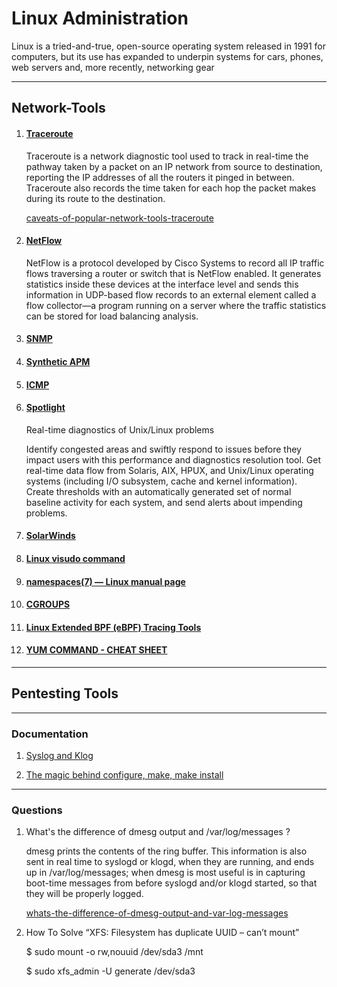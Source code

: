 # Linux Administration

Linux is a tried-and-true, open-source operating system released in 1991 for computers, but its use has expanded to underpin systems for cars, phones, web servers and, more recently, networking gear

<!-- ### SSH Linux

[SSH](./ssh/README.md)

### Check if a server is up and running

[Server Up Running](./server-up-running/README.md)

### Unix-Linux-Shell-Variables

[Unix-Linux-Shell-Variables](./Unix-Linux-Shell-Variables/README.md)

### Parsing bash script options with getopts

[Parsing-bash-script-options-getopts](./Parsing-bash-script-options-getopts/README.md)

### Cloud-Network-Monitoring

[Cloud-Network-Monitoring](./Cloud-Network-Monitoring/README.md) -->




----------------------------------------------------------------


## Network-Tools

1. #### [Traceroute](./Traceroute/README.md)
    Traceroute is a network diagnostic tool used to track in real-time the pathway taken by a packet on an IP network from source to destination, reporting the IP addresses of all the routers it pinged in between. Traceroute also records the time taken for each hop the packet makes during its route to the destination.

    [caveats-of-popular-network-tools-traceroute](https://www.thousandeyes.com/blog/caveats-of-popular-network-tools-traceroute/)


1. #### [NetFlow](./NetFlow/README.md)
    NetFlow is a protocol developed by Cisco Systems to record all IP traffic flows traversing a router or switch that is NetFlow enabled. It generates statistics inside these devices at the interface level and sends this information in UDP-based flow records to an external element called a flow collector—a program running on a server where the traffic statistics can be stored for load balancing analysis.

1. #### [SNMP](https://www.thousandeyes.com/learning/techtorials/snmp-simple-network-management-protocol)

1. #### [Synthetic APM](https://www.thousandeyes.com/learning/techtorials/synthetic-apm)

1. #### [ICMP](https://www.thousandeyes.com/blog/limitations-of-icmp-based-network-measurements/)

1. #### [Spotlight](https://www.quest.com/products/spotlight-on-unix-linux/)

    Real-time diagnostics of Unix/Linux problems

    Identify congested areas and swiftly respond to issues before they impact users with this performance and diagnostics resolution tool. Get real-time data flow from Solaris, AIX, HPUX, and Unix/Linux operating systems (including I/O subsystem, cache and kernel information). Create thresholds with an automatically generated set of normal baseline activity for each system, and send alerts about impending problems.


1. #### [SolarWinds](https://www.troublesnoop.com/what-is-solarwinds-tool/)


1. #### [Linux visudo command](https://www.computerhope.com/unix/visudo.htm)


1. #### [namespaces(7) — Linux manual page](https://man7.org/linux/man-pages/man7/namespaces.7.html)


1. #### [CGROUPS](https://www.kernel.org/doc/Documentation/cgroup-v1/cgroups.txt)

1. #### [Linux Extended BPF (eBPF) Tracing Tools](https://www.brendangregg.com/ebpf.html)

1. #### [YUM COMMAND - CHEAT SHEET](https://access.redhat.com/sites/default/files/attachments/rh_yum_cheatsheet_1214_jcs_print-1.pdf) 


-------------------------

## Pentesting Tools



-------------------------

### Documentation

1. [Syslog and Klog](https://annvix.com/syslog_and_klog#:~:text=syslogd%20is%20a%20system%20logging,via%20the%20%2Fetc%2Fsyslog)

2. [The magic behind configure, make, make install](https://thoughtbot.com/blog/the-magic-behind-configure-make-make-install)

-------------------------

### Questions

1. What's the difference of dmesg output and /var/log/messages ?

    dmesg prints the contents of the ring buffer. This information is also sent in real time to syslogd or klogd, when they are running, and ends up in /var/log/messages; when dmesg is most useful is in capturing boot-time messages from before syslogd and/or klogd started, so that they will be properly logged.

    [whats-the-difference-of-dmesg-output-and-var-log-messages](https://unix.stackexchange.com/questions/35851/whats-the-difference-of-dmesg-output-and-var-log-messages)

2. How To Solve “XFS: Filesystem has duplicate UUID – can’t mount”

    $ sudo mount -o rw,nouuid /dev/sda3  /mnt

    $ sudo xfs_admin -U generate /dev/sda3

